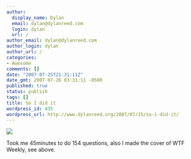 ```yaml
---
author:
  display_name: Dylan
  email: dylan@dylanreed.com
  login: dylan
  url: /
author_email: dylan@dylanreed.com
author_login: dylan
author_url: /
categories:
- Awesome
comments: []
date: "2007-07-25T21:31:11Z"
date_gmt: 2007-07-26 03:31:11 -0500
published: true
status: publish
tags: []
title: So I did it
wordpress_id: 435
wordpress_url: http://www.dylanreed.org/2007/07/25/so-i-did-it/
---
```


![][1]

   [1]: http://farm2.static.flickr.com/1147/900627669_5e217dec46.jpg?v=0

Took me 45minutes to do 154 questions, also I made the cover of WTF Weekly, see above.
